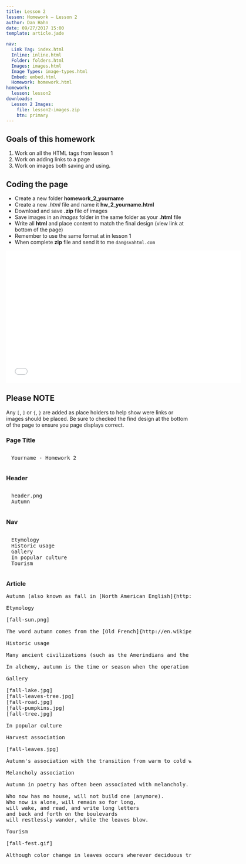 ```yaml
---
title: Lesson 2
lesson: Homework – Lesson 2
author: Dan Hahn
date: 09/27/2017 15:00
template: article.jade

nav:
  Link Tag: index.html
  Inline: inline.html
  Folder: folders.html
  Images: images.html
  Image Types: image-types.html
  Embed: embed.html
  Homework: homework.html
homework:
  lesson: lesson2
downloads:
  Lesson 2 Images:
    file: lesson2-images.zip
    btn: primary
---
```


## Goals of this homework

1. Work on all the HTML tags from lesson 1
2. Work on adding links to a page
3. Work on images both saving and using.

## Coding the page

* Create a new folder **homework_2_yourname**
* Create a new *.html* file and name it **hw_2_yourname.html**
* Download and save **.zip** file of images
* Save images in an *images* folder in the same folder as your **.html** file
* Write all **html** and place content to match the final design (view link at bottom of the page)
* Remember to use the same format at in lesson 1
* When complete **zip** file and send it to me `dan@svahtml.com`

<iframe width="640" height="360" src="//www.youtube.com/embed/4eRy8eeq0og" frameborder="0" allowfullscreen></iframe>

## Please NOTE

Any `[`, `]` or `{`, `}` are added as place holders to help show were links or images should be placed.  Be sure to checked the find design at the bottom of the page to ensure you page displays correct.

### Page Title

<pre style="white-space:pre-line;padding: 1em;">
Yourname - Homework 2
</pre>

### Header

<pre style="white-space:pre-line;padding: 1em;">
header.png
Autumn
</pre>

### Nav

<pre style="white-space:pre-line;padding: 1em;">
Etymology
Historic usage
Gallery
In popular culture
Tourism
</pre>

### Article
<pre class="text-content">
Autumn (also known as fall in [North American English]{http://en.wikipedia.org/wiki/}) is one of the four temperate seasons. Autumn marks the transition from [summer]{http://en.wikipedia.org/wiki/Summer} into [winter]{http://en.wikipedia.org/wiki/Winter/}, usually in late September (northern hemisphere) or late March (southern hemisphere) when the arrival of night becomes noticeably earlier.

Etymology

[fall-sun.png]

The word autumn comes from the [Old French]{http://en.wikipedia.org/wiki/Old_French} word autompne (automne in modern French), and was later normalized to the original Latin word autumnus. There are rare examples of its use as early as the 14th century, but it became common by the 16th century. Before the 16th century, harvest was the term usually used to refer to the season. However as more people gradually moved from working the land to living in towns (especially those who could read and write, the only people whose use of language we now know), the word harvest lost its reference to the time of year and came to refer only to the actual activity of reaping, and fall, as well as autumn, began to replace it as a reference to the season. The alternative word fall is now mostly a [North American English]{http://en.wikipedia.org/wiki/} word for the season. It traces its origins to old Germanic languages. The exact derivation is unclear, the Old English feallan and the Old Norse fall all being possible candidates. However, these words all have the meaning "to fall from a height" and are clearly derived either from a common root or from each other. The term came to denote the season in the 16th century, a contraction of Middle English expressions like "fall of the leaf" and "fall of the year". During the 17th century, English immigration to the colonies in North America was at its peak, and the new settlers took their language with them. While the term fall gradually became obsolescent in Britain, it became the more common term in North America, where autumn is nonetheless preferred in scientific and often in literary contexts.

Historic usage

Many ancient civilizations (such as the Amerindians and the ancient Hebrews) computed the years by autumns, while the Anglo-Saxons did so by winters. Tacitus states that the ancient Germans were acquainted with all the other seasons of the year but had no notion of autumn - though this is likely to be wrong, especially as a blanket statement (Tacitus wrote about Germanic tribes without firsthand knowledge and thus promoted myths as well as actual information). Linwood observed of the beginning of the several seasons of the year, that:

In alchemy, autumn is the time or season when the operation of the Philosopher's stone is brought to maturity and perfection. It is also symbolised by the Metal element in Chinese astrology.

Gallery

[fall-lake.jpg]
[fall-leaves-tree.jpg]
[fall-road.jpg]
[fall-pumpkins.jpg]
[fall-tree.jpg]

In popular culture

Harvest association

[fall-leaves.jpg]

Autumn's association with the transition from warm to cold weather, and its related status as the season of the primary harvest, has dominated its themes and popular images. In Western cultures, personifications of autumn are usually pretty, well-fed females adorned with fruits, vegetables and grains and wheat that ripen at this time. Most ancient cultures featured autumnal celebrations of the harvest, often the most important on their calendars. Still extant echoes of these celebrations are found in the mid-autumn Thanksgiving holiday of the United States, and the Jewish Sukkot holiday with its roots as a full moon harvest festival of "tabernacles" (huts wherein the harvest was processed and which later gained religious significance). There are also the many North American Indian festivals tied to harvest of autumn- ally ripe foods gathered in the wild, the Chinese Mid-Autumn or Moon festival, and many others. The predominant mood of these autumnal celebrations is a gladness for the fruits of the earth mixed with a certain melancholy linked to the imminent arrival of harsh weather. This view is presented in John Keats' poem To Autumn where he describes the season as a time of bounteous fecundity, a time of 'mellow fruitfulness'.

Melancholy association

Autumn in poetry has often been associated with melancholy. The possibilities of summer are gone, and the chill of winter is on the horizon. Skies turn grey, and people turn inward, both physically and mentally. Rainer Maria Rilke, a German poet, has expressed such sentiments in one of his most famous poems, Herbsttag (Autumn Day), which reads in part:

Who now has no house, will not build one (anymore).
Who now is alone, will remain so for long,
will wake, and read, and write long letters
and back and forth on the boulevards
will restlessly wander, while the leaves blow.

Tourism

[fall-fest.gif]

Although color change in leaves occurs wherever deciduous trees are found, coloured autumn foliage is most famously noted in two regions of the world: most of Canada and the United States; and Eastern Asia, including China, Korea, and Japan. It can also be very significant in Argentina, Australia, Chile and New Zealand, but not to the same degree. Eastern Canada and the New England region of the United States are famous for the brilliance of their autumnal foliage, and a seasonal tourist industry has grown up around the few weeks in autumn when the leaves are at their peak.
</pre>
